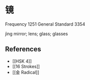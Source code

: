 # 镜
Frequency 1251
General Standard 3354

jìng
mirror; lens; glass; glasses

## References
- [[HSK 4]]
- [[16 Strokes]]
- [[金 Radical]]
